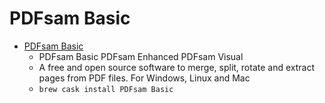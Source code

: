 # PDFsam Basic
- [PDFsam Basic](https://pdfsam.org/)
  -  PDFsam Basic PDFsam Enhanced PDFsam Visual
  - A free and open source software to merge, split, rotate and extract pages from PDF files. For Windows, Linux and Mac
  - `brew cask install PDFsam Basic`

